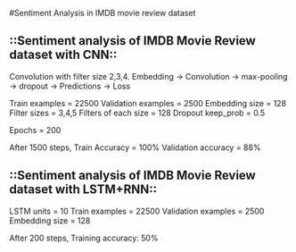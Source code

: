 #Sentiment Analysis in IMDB movie review dataset

## ::Sentiment analysis of IMDB Movie Review dataset with CNN::
Convolution with filter size 2,3,4.
Embedding -> Convolution -> max-pooling -> dropout -> Predictions -> Loss

Train examples = 22500
Validation examples = 2500
Embedding size = 128
Filter sizes = 3,4,5
Filters of each size = 128
Dropout keep_prob = 0.5

Epochs = 200

After 1500 steps, 
		Train Accuracy = 100%
		Validation accuracy = 88%





## ::Sentiment analysis of IMDB Movie Review dataset with LSTM+RNN::
LSTM units = 10
Train examples = 22500
Validation examples = 2500
Embedding size = 128


After 200 steps, 
		Training accuracy: 50%



